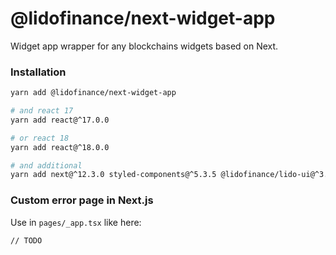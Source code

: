 # @lidofinance/next-widget-app

Widget app wrapper for any blockchains widgets based on Next.

### Installation
```bash
yarn add @lidofinance/next-widget-app

# and react 17
yarn add react@^17.0.0

# or react 18
yarn add react@^18.0.0

# and additional
yarn add next@^12.3.0 styled-components@^5.3.5 @lidofinance/lido-ui@^3.6.1 @lidofinance/next-ui-primitives@^<TODO>
```

### Custom error page in Next.js

Use in `pages/_app.tsx` like here:

```tsx
// TODO
```
